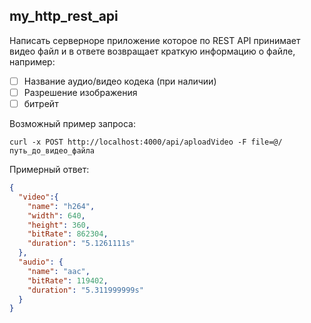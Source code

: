 ## my_http_rest_api
Написать серверноре приложение которое по REST API принимает видео файл и в ответе возвращает краткую информацию о файле, например:
- [ ] Название аудио/видео кодека (при наличии)
- [ ] Разрешение изображения
- [ ]  битрейт

Возможный пример запроса:
```
curl -x POST http://localhost:4000/api/aploadVideo -F file=@/путь_до_видео_файла
```
Примерный ответ:
```json
{
  "video":{
    "name": "h264",
    "width": 640,
    "height": 360,
    "bitRate": 862304,
    "duration": "5.1261111s"
  },
  "audio": {
    "name": "aac",
    "bitRate": 119402,
    "duration": "5.311999999s"
  }
}
```
